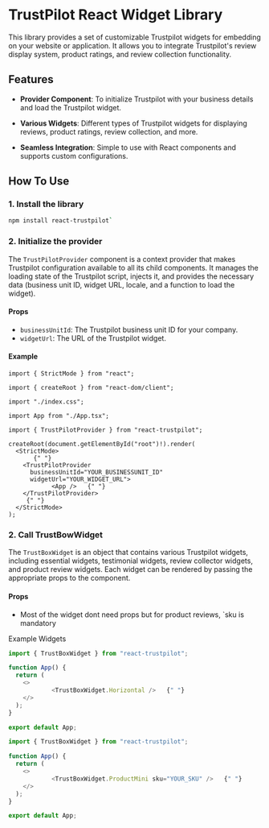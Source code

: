 # TrustPilot React Widget Library

This library provides a set of customizable Trustpilot widgets for embedding on your website or application. It allows you to integrate Trustpilot's review display system, product ratings, and review collection functionality.

## Features

- **Provider Component**: To initialize Trustpilot with your business details and load the Trustpilot widget.

- **Various Widgets**: Different types of Trustpilot widgets for displaying reviews, product ratings, review collection, and more.

- **Seamless Integration**: Simple to use with React components and supports custom configurations.

## How To Use

### 1. Install the library

```bash
npm install react-trustpilot`
```

### 2. Initialize the provider

The `TrustPilotProvider` component is a context provider that makes Trustpilot configuration available to all its child components. It manages the loading state of the Trustpilot script, injects it, and provides the necessary data (business unit ID, widget URL, locale, and a function to load the widget).

#### Props

- `businessUnitId`: The Trustpilot business unit ID for your company.
- `widgetUrl`: The URL of the Trustpilot widget.

#### Example

```tsx
import { StrictMode } from "react";

import { createRoot } from "react-dom/client";

import "./index.css";

import App from "./App.tsx";

import { TrustPilotProvider } from "react-trustpilot";

createRoot(document.getElementById("root")!).render(
  <StrictMode>
       {" "}
    <TrustPilotProvider
      businessUnitId="YOUR_BUSINESSUNIT_ID"
      widgetUrl="YOUR_WIDGET_URL">
            <App />   {" "}
    </TrustPilotProvider>
     {" "}
  </StrictMode>
);
```

### 2. Call TrustBowWidget

The `TrustBoxWidget` is an object that contains various Trustpilot widgets, including essential widgets, testimonial widgets, review collector widgets, and product review widgets. Each widget can be rendered by passing the appropriate props to the component.

#### Props

- Most of the widget dont need props but for product reviews, `sku is mandatory

Example Widgets

```ts
import { TrustBoxWidget } from "react-trustpilot";

function App() {
  return (
    <>
            <TrustBoxWidget.Horizontal />   {" "}
    </>
  );
}

export default App;
```

```ts
import { TrustBoxWidget } from "react-trustpilot";

function App() {
  return (
    <>
            <TrustBoxWidget.ProductMini sku="YOUR_SKU" />   {" "}
    </>
  );
}

export default App;
```
